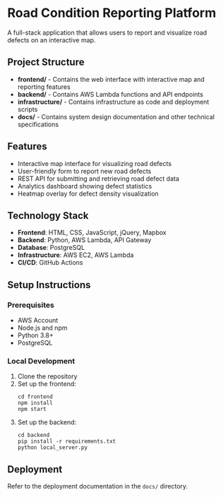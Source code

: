 # Road Condition Reporting Platform

A full-stack application that allows users to report and visualize road defects on an interactive map.

## Project Structure

- **frontend/** - Contains the web interface with interactive map and reporting features
- **backend/** - Contains AWS Lambda functions and API endpoints
- **infrastructure/** - Contains infrastructure as code and deployment scripts
- **docs/** - Contains system design documentation and other technical specifications

## Features

- Interactive map interface for visualizing road defects
- User-friendly form to report new road defects
- REST API for submitting and retrieving road defect data
- Analytics dashboard showing defect statistics
- Heatmap overlay for defect density visualization

## Technology Stack

- **Frontend**: HTML, CSS, JavaScript, jQuery, Mapbox
- **Backend**: Python, AWS Lambda, API Gateway
- **Database**: PostgreSQL
- **Infrastructure**: AWS EC2, AWS Lambda
- **CI/CD**: GitHub Actions

## Setup Instructions

### Prerequisites
- AWS Account
- Node.js and npm
- Python 3.8+
- PostgreSQL

### Local Development
1. Clone the repository
2. Set up the frontend:
   ```
   cd frontend
   npm install
   npm start
   ```
3. Set up the backend:
   ```
   cd backend
   pip install -r requirements.txt
   python local_server.py
   ```

## Deployment
Refer to the deployment documentation in the `docs/` directory. 